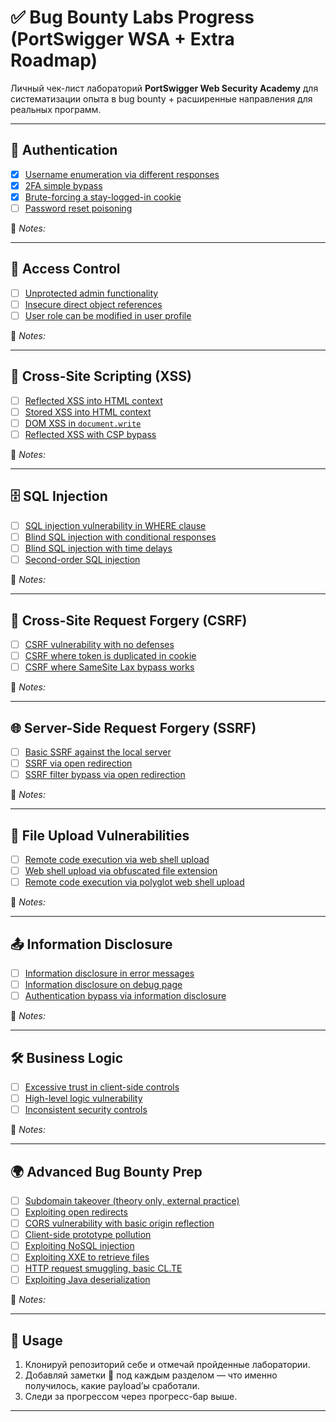 # ✅ Bug Bounty Labs Progress (PortSwigger WSA + Extra Roadmap)

Личный чек-лист лабораторий **PortSwigger Web Security Academy** для систематизации опыта в bug bounty + расширенные направления для реальных программ.  

---

## 🔐 Authentication
- [x] [Username enumeration via different responses](https://portswigger.net/web-security/authentication/password-based/lab-username-enumeration-via-different-responses)  
- [x] [2FA simple bypass](https://portswigger.net/web-security/authentication/multi-factor/lab-2fa-simple-bypass)  
- [x] [Brute-forcing a stay-logged-in cookie](https://portswigger.net/web-security/authentication/other-mechanisms/lab-brute-forcing-a-stay-logged-in-cookie)  
- [ ] [Password reset poisoning](https://portswigger.net/web-security/authentication/other-mechanisms/lab-password-reset-poisoning-via-middleware)  

📝 *Notes:*  

---

## 🛑 Access Control
- [ ] [Unprotected admin functionality](https://portswigger.net/web-security/access-control/lab-unprotected-admin-functionality)  
- [ ] [Insecure direct object references](https://portswigger.net/web-security/access-control/lab-insecure-direct-object-references)  
- [ ] [User role can be modified in user profile](https://portswigger.net/web-security/access-control/lab-user-role-can-be-modified-in-user-profile)  

📝 *Notes:*  

---

## 🎯 Cross-Site Scripting (XSS)
- [ ] [Reflected XSS into HTML context](https://portswigger.net/web-security/cross-site-scripting/reflected/lab-html-context-nothing-encoded)  
- [ ] [Stored XSS into HTML context](https://portswigger.net/web-security/cross-site-scripting/stored/lab-html-context-nothing-encoded)  
- [ ] [DOM XSS in `document.write`](https://portswigger.net/web-security/cross-site-scripting/dom-based/lab-document-write-sink)  
- [ ] [Reflected XSS with CSP bypass](https://portswigger.net/web-security/cross-site-scripting/csp/lab-csp-bypass)  

📝 *Notes:*  

---

## 🗄️ SQL Injection
- [ ] [SQL injection vulnerability in WHERE clause](https://portswigger.net/web-security/sql-injection/lab-retrieve-hidden-data)  
- [ ] [Blind SQL injection with conditional responses](https://portswigger.net/web-security/sql-injection/blind/lab-conditional-responses)  
- [ ] [Blind SQL injection with time delays](https://portswigger.net/web-security/sql-injection/blind/lab-time-delays)  
- [ ] [Second-order SQL injection](https://portswigger.net/web-security/sql-injection/second-order/lab-second-order-sql-injection)  

📝 *Notes:*  

---

## 🔗 Cross-Site Request Forgery (CSRF)
- [ ] [CSRF vulnerability with no defenses](https://portswigger.net/web-security/csrf/lab-no-defenses)  
- [ ] [CSRF where token is duplicated in cookie](https://portswigger.net/web-security/csrf/lab-token-duplicated)  
- [ ] [CSRF where SameSite Lax bypass works](https://portswigger.net/web-security/csrf/lab-samesite-lax-bypass)  

📝 *Notes:*  

---

## 🌐 Server-Side Request Forgery (SSRF)
- [ ] [Basic SSRF against the local server](https://portswigger.net/web-security/ssrf/lab-basic-ssrf-against-localhost)  
- [ ] [SSRF via open redirection](https://portswigger.net/web-security/ssrf/lab-ssrf-via-open-redirection)  
- [ ] [SSRF filter bypass via open redirection](https://portswigger.net/web-security/ssrf/lab-ssrf-filter-bypass-via-open-redirection)  

📝 *Notes:*  

---

## 📂 File Upload Vulnerabilities
- [ ] [Remote code execution via web shell upload](https://portswigger.net/web-security/file-upload/lab-file-upload-remote-code-execution-via-web-shell-upload)  
- [ ] [Web shell upload via obfuscated file extension](https://portswigger.net/web-security/file-upload/lab-file-upload-web-shell-upload-via-obfuscated-file-extension)  
- [ ] [Remote code execution via polyglot web shell upload](https://portswigger.net/web-security/file-upload/lab-file-upload-remote-code-execution-via-polyglot-web-shell)  

📝 *Notes:*  

---

## 📤 Information Disclosure
- [ ] [Information disclosure in error messages](https://portswigger.net/web-security/information-disclosure/exploiting/lab-infoleak-in-error-messages)  
- [ ] [Information disclosure on debug page](https://portswigger.net/web-security/information-disclosure/exploiting/lab-infoleak-on-debug-page)  
- [ ] [Authentication bypass via information disclosure](https://portswigger.net/web-security/information-disclosure/exploiting/lab-infoleak-authentication-bypass)  

📝 *Notes:*  

---

## 🛠️ Business Logic
- [ ] [Excessive trust in client-side controls](https://portswigger.net/web-security/logic-flaws/examples/lab-logic-flaws-excessive-trust-in-client-side-controls)  
- [ ] [High-level logic vulnerability](https://portswigger.net/web-security/logic-flaws/examples/lab-logic-flaws-high-level)  
- [ ] [Inconsistent security controls](https://portswigger.net/web-security/logic-flaws/examples/lab-logic-flaws-inconsistent-security-controls)  

📝 *Notes:*  

---

## 🌍 Advanced Bug Bounty Prep
- [ ] [Subdomain takeover (theory only, external practice)](https://portswigger.net/research/subdomain-takeover)  
- [ ] [Exploiting open redirects](https://portswigger.net/web-security/open-redirect/lab-open-redirect)  
- [ ] [CORS vulnerability with basic origin reflection](https://portswigger.net/web-security/cors/lab-basic-origin-reflection-attack)  
- [ ] [Client-side prototype pollution](https://portswigger.net/web-security/prototype-pollution/finding/lab-prototype-pollution-client-side)  
- [ ] [Exploiting NoSQL injection](https://portswigger.net/web-security/nosql-injection/lab-nosql-injection)  
- [ ] [Exploiting XXE to retrieve files](https://portswigger.net/web-security/xxe/lab-exploiting-xxe-to-retrieve-files)  
- [ ] [HTTP request smuggling, basic CL.TE](https://portswigger.net/web-security/request-smuggling/lab-basic-cl-te)  
- [ ] [Exploiting Java deserialization](https://portswigger.net/web-security/deserialization/exploiting/lab-deserialization-modify-serialized-object)  

📝 *Notes:*  

---

## 📌 Usage
1. Клонируй репозиторий себе и отмечай пройденные лаборатории.  
2. Добавляй заметки 📝 под каждым разделом — что именно получилось, какие payload’ы сработали.  
3. Следи за прогрессом через прогресс-бар выше.  

---
